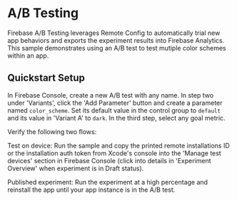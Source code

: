 A/B Testing
========

Firebase A/B Testing leverages Remote Config to automatically trial new app
behaviors and exports the experiment results into Firebase Analytics. This
sample demonstrates using an A/B test to test mutiple color schemes within
an app.

## Quickstart Setup

In Firebase Console, create a new A/B test with any name. In step two under
'Variants', click the 'Add Parameter' button and create a parameter named
`color_scheme`. Set its default value in the control group to `default` and
its value in 'Variant A' to `dark`. In the third step, select any goal metric.

Verify the following two flows:

Test on device: 
Run the sample and copy the printed remote installations ID or the installation auth token from Xcode's console
into the 'Manage test devices' section in Firebase Console (click into details
in 'Experiment Overview' when experiment is in Draft status).

Published experiment:
Run the experiment at a high percentage and reinstall the app until your app
instance is in the A/B test.
